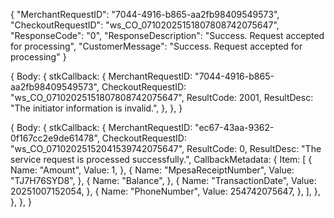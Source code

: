 {
  "MerchantRequestID": "7044-4916-b865-aa2fb98409549573",
  "CheckoutRequestID": "ws_CO_07102025151807808742075647",
  "ResponseCode": "0",
  "ResponseDescription": "Success. Request accepted for processing",
  "CustomerMessage": "Success. Request accepted for processing"
}

{
  Body: {
    stkCallback: {
      MerchantRequestID: "7044-4916-b865-aa2fb98409549573",
      CheckoutRequestID: "ws_CO_07102025151807808742075647",
      ResultCode: 2001,
      ResultDesc: "The initiator information is invalid.",
    },
  },
}

{
  Body: {
    stkCallback: {
      MerchantRequestID: "ec67-43aa-9362-0f167cc2e9de61478",
      CheckoutRequestID: "ws_CO_07102025152041539742075647",
      ResultCode: 0,
      ResultDesc: "The service request is processed successfully.",
      CallbackMetadata: {
        Item: [
          {
            Name: "Amount",
            Value: 1,
          },
          {
            Name: "MpesaReceiptNumber",
            Value: "TJ7H76SYD8",
          },
          {
            Name: "Balance",
          },
          {
            Name: "TransactionDate",
            Value: 20251007152054,
          },
          {
            Name: "PhoneNumber",
            Value: 254742075647,
          },
        ],
      },
    },
  },
}